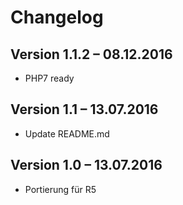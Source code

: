 Changelog
=========

Version 1.1.2 – 08.12.2016
--------------------------

* PHP7 ready

Version 1.1 – 13.07.2016
--------------------------

* Update README.md


Version 1.0 – 13.07.2016
--------------------------

* Portierung für R5